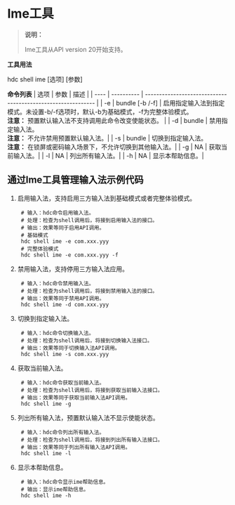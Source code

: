 # Ime工具
<!--Kit: IME Kit-->
<!--Subsystem: MiscServices-->
<!--Owner: @illybyy-->
<!--Designer: @andeszhang-->
<!--Tester: @murphy1984-->
<!--Adviser: @zhang_yixin13-->

> **说明：**
>
> Ime工具从API version 20开始支持。

**工具用法**<br/>

hdc shell ime [选项] [参数]

**命令列表**
| 选项 | 参数       | 描述                                                         |
| ---- | ---------- | ------------------------------------------------------------ |
| -e | bundle [-b /-f] | 启用指定输入法到指定模式。未设置-b/-f选项时，默认-b为基础模式，-f为完整体验模式。<br/>**注意：** 预置默认输入法不支持调用此命令改变使能状态。 |
| -d | bundle | 禁用指定输入法。<br/>**注意：** 不允许禁用预置默认输入法。|
| -s   | bundle     | 切换到指定输入法。<br/>**注意：** 在锁屏或密码输入场景下，不允许切换到其他输入法。|
| -g   | NA         | 获取当前输入法。|
| -l   | NA         | 列出所有输入法。|
| -h   | NA         | 显示本帮助信息。|

## 通过Ime工具管理输入法示例代码

1. 启用输入法，支持启用三方输入法到基础模式或者完整体验模式。

   ```shell
    # 输入：hdc命令启用输入法。
    # 处理：检查为shell调用后，将接到启用输入法的接口。
    # 输出：效果等同于启用API调用。
    # 基础模式
    hdc shell ime -e com.xxx.yyy 
    # 完整体验模式
    hdc shell ime -e com.xxx.yyy -f
   ```

2. 禁用输入法，支持停用三方输入法应用。

   ```shell
    # 输入：hdc命令禁用输入法。
    # 处理：检查为shell调用后，将接到禁用输入法的接口。
    # 输出：效果等同于禁用API调用。
    hdc shell ime -d com.xxx.yyy
   ```

3. 切换到指定输入法。

   ```shell
    # 输入：hdc命令切换输入法。
    # 处理：检查为shell调用后，将接到切换输入法接口。
    # 输出：效果等同于切换输入法API调用。
    hdc shell ime -s com.xxx.yyy
   ```

4. 获取当前输入法。

   ```shell
    # 输入：hdc命令获取当前输入法。
    # 处理：检查为shell调用后，将接到获取当前输入法接口。
    # 输出：效果等同于获取当前输入法API调用。
    hdc shell ime -g
   ```

5. 列出所有输入法，预置默认输入法不显示使能状态。

   ```shell
    # 输入：hdc命令列出所有输入法。
    # 处理：检查为shell调用后，将接到列出所有输入法接口。
    # 输出：效果等同于列出所有输入法API调用。
    hdc shell ime -l
   ```

6. 显示本帮助信息。

   ```shell
    # 输入：hdc命令显示ime帮助信息。
    # 输出：显示ime帮助信息。
    hdc shell ime -h
   ```